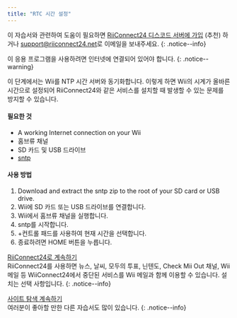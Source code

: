```yaml
---
title: "RTC 시간 설정"
---
```


이 자습서와 관련하여 도움이 필요하면 [RiiConnect24 디스코드 서버에 가입](https://discord.gg/rc24) (추천) 하거나 [support@riiconnect24.net](mailto:support@riiconnect24.net)로 이메일을 보내주세요.
{: .notice--info}

이 응용 프로그램을 사용하려면 인터넷에 연결되어 있어야 합니다.
{: .notice--warning}

이 단계에서는 Wii를 NTP 시간 서버와 동기화합니다. 이렇게 하면 Wii의 시계가 올바른 시간으로 설정되어 RiiConnect24와 같은 서비스를 설치할 때 발생할 수 있는 문제를 방지할 수 있습니다.

#### 필요한 것
* A working Internet connection on your Wii
* 홈브류 채널
* SD 카드 및 USB 드라이브
* [sntp](https://hbb1.oscwii.org/hbb/sntp/sntp.zip)

#### 사용 방법

1. Download and extract the sntp zip to the root of your SD card or USB drive.
2. Wii에 SD 카드 또는 USB 드라이브를 연결합니다.
3. Wii에서 홈브류 채널을 실행합니다.
4. sntp를 시작합니다.
5. +컨트롤 패드를 사용하여 현재 시간을 선택합니다.
6. 종료하려면 HOME 버튼을 누릅니다.

[RiiConnect24로 계속하기](riiconnect24)<br> RiiConnect24를 사용하면 뉴스, 날씨, 모두의 투표, 닌텐도, Check Mii Out 채널, Wii 메일 등 WiiConnect24에서 중단된 서비스를 Wii 메일과 함께 이용할 수 있습니다. 설치는 선택 사항입니다.
{: .notice--info}

[사이트 탐색 계속하기](site-navigation)<br> 여러분이 좋아할 만한 다른 자습서도 많이 있습니다.
{: .notice--info}
